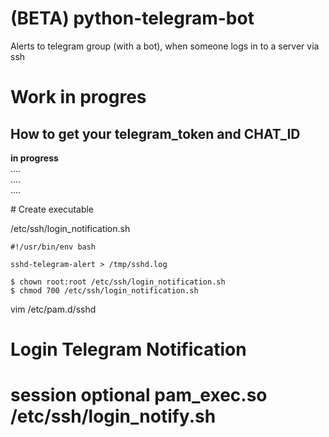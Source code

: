 # (BETA) python-telegram-bot
Alerts to telegram group (with a bot), when someone logs in to a server via ssh

# Work in progres

## How to get your telegram_token and CHAT_ID
**in progress**  
....  
....  
....  

# Create executable

/etc/ssh/login_notification.sh
```
#!/usr/bin/env bash

sshd-telegram-alert > /tmp/sshd.log
```

```
$ chown root:root /etc/ssh/login_notification.sh 
$ chmod 700 /etc/ssh/login_notification.sh
```

vim /etc/pam.d/sshd

# Login Telegram Notification
# session optional pam_exec.so /etc/ssh/login_notify.sh
